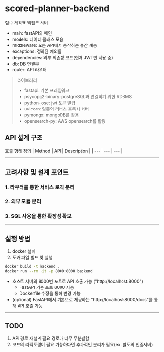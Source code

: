 # scored-planner-backend
점수 계획표 백엔드 서버

- main: fastAPI의 메인
- models: 데이터 클래스 모음
- middleware: 모든 API에서 동작하는 중간 계층
- exceptions: 정의된 예외들
- dependencies: 외부 의존성 코드(현재 JWT만 사용 중)
- db: DB 연결부
- router: API 라우터

> 라이브러리
> - fastapi: 기본 프레임워크
> - psycopg2-binary: postgreSQL과 연결하기 위한 RDBMS
> - python-jose: jwt 토큰 발급
> - uvicorn: 일종의 리버스 프록시 서버
> - pymongo: mongoDB를 활용
> - opensearch-py: AWS opensearch를 활용

## API 설계 구조
호출 형태 정의
| Method | API | Description |
| --- | --- | --- |

---
## 고려사항 및 설계 포인트
### 1. 라우터를 통한 서비스 로직 분리
### 2. 외부 모듈 분리
### 3. SQL 사용을 통한 확장성 확보

---
## 실행 방법
1. docker 설치
2. 도커 파일 빌드 및 실행
```sh
docker build -t backend .
docker run --rm -it -p 8000:8000 backend
```
* 호스트 서버의 8000번 포트로 API 호출 가능 ("http://localhost:8000")
    - FastAPI 기본 포트 8000 사용
    - Dockerfile 수정을 통해 변경 가능
* (optional) FastAPI에서 기본으로 제공하는 "http://localhost:8000/docs"를 통해 API 호출 가능

---
## TODO
1. API 경로 재설계 필요
경로가 너무 무분별함
2. 코드의 리펙토링이 필요
가능하다면 추가적인 분리가 필요(ex. 별도의 인증서버)